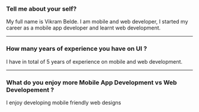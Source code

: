 ### Tell me about your self?
My full name is Vikram Belde.
I am mobile and web developer, I started my career as a mobile app developer and learnt web development. 

---

### How many years of experience you have on UI ?
I have in total of 5 years of experience on mobile and web development.

---

### What do you enjoy more Mobile App Development vs Web Developement ?
I enjoy developing mobile friendly web designs
